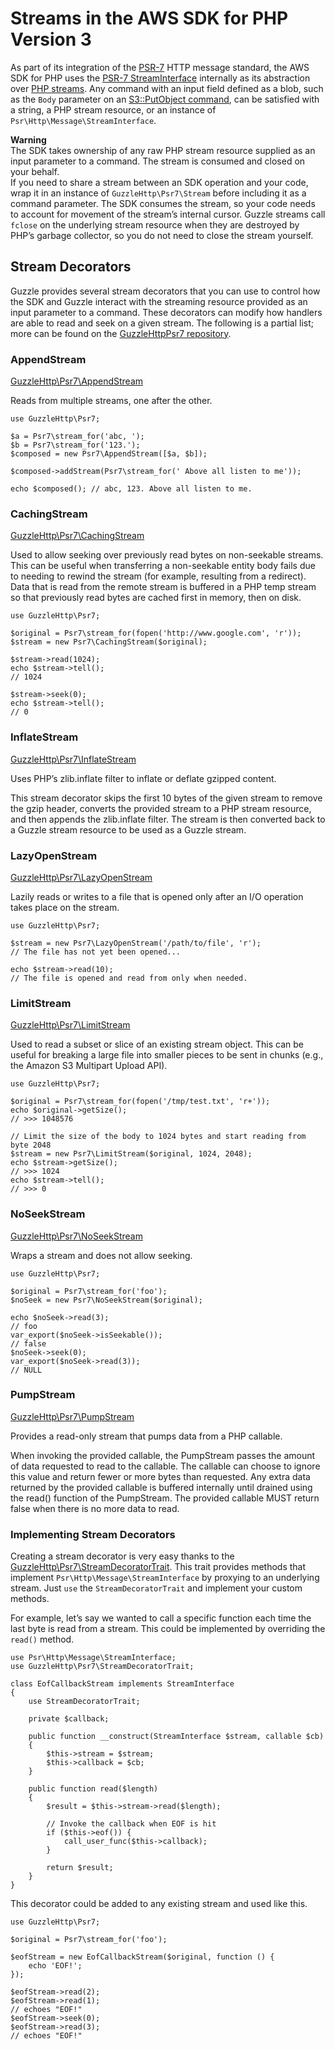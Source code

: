 # Streams in the AWS SDK for PHP Version 3<a name="guide_streams"></a>

As part of its integration of the [PSR\-7](http://www.php-fig.org/psr/psr-7/) HTTP message standard, the AWS SDK for PHP uses the [PSR\-7 StreamInterface](https://docs.aws.amazon.com/aws-sdk-php/v3/api/class-Psr.Http.Message.StreamInterface.html) internally as its abstraction over [PHP streams](http://php.net/manual/en/intro.stream.php)\. Any command with an input field defined as a blob, such as the `Body` parameter on an [S3::PutObject command](https://docs.aws.amazon.com/aws-sdk-php/v3/api/api-s3-2006-03-01.html#putobject), can be satisfied with a string, a PHP stream resource, or an instance of `Psr\Http\Message\StreamInterface`\.

**Warning**  
The SDK takes ownership of any raw PHP stream resource supplied as an input parameter to a command\. The stream is consumed and closed on your behalf\.  
If you need to share a stream between an SDK operation and your code, wrap it in an instance of `GuzzleHttp\Psr7\Stream` before including it as a command parameter\. The SDK consumes the stream, so your code needs to account for movement of the stream’s internal cursor\. Guzzle streams call `fclose` on the underlying stream resource when they are destroyed by PHP’s garbage collector, so you do not need to close the stream yourself\.

## Stream Decorators<a name="stream-decorators"></a>

Guzzle provides several stream decorators that you can use to control how the SDK and Guzzle interact with the streaming resource provided as an input parameter to a command\. These decorators can modify how handlers are able to read and seek on a given stream\. The following is a partial list; more can be found on the [GuzzleHttpPsr7 repository](https://github.com/guzzle/psr7)\.

### AppendStream<a name="appendstream"></a>

 [GuzzleHttp\\Psr7\\AppendStream](https://docs.aws.amazon.com/aws-sdk-php/v3/api/class-GuzzleHttp.Psr7.AppendStream.html) 

Reads from multiple streams, one after the other\.

```
use GuzzleHttp\Psr7;

$a = Psr7\stream_for('abc, ');
$b = Psr7\stream_for('123.');
$composed = new Psr7\AppendStream([$a, $b]);

$composed->addStream(Psr7\stream_for(' Above all listen to me'));

echo $composed(); // abc, 123. Above all listen to me.
```

### CachingStream<a name="cachingstream"></a>

 [GuzzleHttp\\Psr7\\CachingStream](https://docs.aws.amazon.com/aws-sdk-php/v3/api/class-GuzzleHttp.Psr7.CachingStream.html) 

Used to allow seeking over previously read bytes on non\-seekable streams\. This can be useful when transferring a non\-seekable entity body fails due to needing to rewind the stream \(for example, resulting from a redirect\)\. Data that is read from the remote stream is buffered in a PHP temp stream so that previously read bytes are cached first in memory, then on disk\.

```
use GuzzleHttp\Psr7;

$original = Psr7\stream_for(fopen('http://www.google.com', 'r'));
$stream = new Psr7\CachingStream($original);

$stream->read(1024);
echo $stream->tell();
// 1024

$stream->seek(0);
echo $stream->tell();
// 0
```

### InflateStream<a name="inflatestream"></a>

 [GuzzleHttp\\Psr7\\InflateStream](https://docs.aws.amazon.com/aws-sdk-php/v3/api/class-GuzzleHttp.Psr7.InflateStream.html) 

Uses PHP’s zlib\.inflate filter to inflate or deflate gzipped content\.

This stream decorator skips the first 10 bytes of the given stream to remove the gzip header, converts the provided stream to a PHP stream resource, and then appends the zlib\.inflate filter\. The stream is then converted back to a Guzzle stream resource to be used as a Guzzle stream\.

### LazyOpenStream<a name="lazyopenstream"></a>

 [GuzzleHttp\\Psr7\\LazyOpenStream](https://docs.aws.amazon.com/aws-sdk-php/v3/api/class-GuzzleHttp.Psr7.LazyOpenStream.html) 

Lazily reads or writes to a file that is opened only after an I/O operation takes place on the stream\.

```
use GuzzleHttp\Psr7;

$stream = new Psr7\LazyOpenStream('/path/to/file', 'r');
// The file has not yet been opened...

echo $stream->read(10);
// The file is opened and read from only when needed.
```

### LimitStream<a name="limitstream"></a>

 [GuzzleHttp\\Psr7\\LimitStream](https://docs.aws.amazon.com/aws-sdk-php/v3/api/class-GuzzleHttp.Psr7.LimitStream.html) 

Used to read a subset or slice of an existing stream object\. This can be useful for breaking a large file into smaller pieces to be sent in chunks \(e\.g\., the Amazon S3 Multipart Upload API\)\.

```
use GuzzleHttp\Psr7;

$original = Psr7\stream_for(fopen('/tmp/test.txt', 'r+'));
echo $original->getSize();
// >>> 1048576

// Limit the size of the body to 1024 bytes and start reading from byte 2048
$stream = new Psr7\LimitStream($original, 1024, 2048);
echo $stream->getSize();
// >>> 1024
echo $stream->tell();
// >>> 0
```

### NoSeekStream<a name="noseekstream"></a>

 [GuzzleHttp\\Psr7\\NoSeekStream](https://docs.aws.amazon.com/aws-sdk-php/v3/api/class-GuzzleHttp.Psr7.NoSeekStream.html) 

Wraps a stream and does not allow seeking\.

```
use GuzzleHttp\Psr7;

$original = Psr7\stream_for('foo');
$noSeek = new Psr7\NoSeekStream($original);

echo $noSeek->read(3);
// foo
var_export($noSeek->isSeekable());
// false
$noSeek->seek(0);
var_export($noSeek->read(3));
// NULL
```

### PumpStream<a name="pumpstream"></a>

 [GuzzleHttp\\Psr7\\PumpStream](https://docs.aws.amazon.com/aws-sdk-php/v3/api/class-GuzzleHttp.Psr7.PumpStream.html) 

Provides a read\-only stream that pumps data from a PHP callable\.

When invoking the provided callable, the PumpStream passes the amount of data requested to read to the callable\. The callable can choose to ignore this value and return fewer or more bytes than requested\. Any extra data returned by the provided callable is buffered internally until drained using the read\(\) function of the PumpStream\. The provided callable MUST return false when there is no more data to read\.

### Implementing Stream Decorators<a name="implementing-stream-decorators"></a>

Creating a stream decorator is very easy thanks to the [GuzzleHttp\\Psr7\\StreamDecoratorTrait](https://docs.aws.amazon.com/aws-sdk-php/v3/api/class-GuzzleHttp.Psr7.StreamDecoratorTrait.html)\. This trait provides methods that implement `Psr\Http\Message\StreamInterface` by proxying to an underlying stream\. Just `use` the `StreamDecoratorTrait` and implement your custom methods\.

For example, let’s say we wanted to call a specific function each time the last byte is read from a stream\. This could be implemented by overriding the `read()` method\.

```
use Psr\Http\Message\StreamInterface;
use GuzzleHttp\Psr7\StreamDecoratorTrait;

class EofCallbackStream implements StreamInterface
{
    use StreamDecoratorTrait;

    private $callback;

    public function __construct(StreamInterface $stream, callable $cb)
    {
        $this->stream = $stream;
        $this->callback = $cb;
    }

    public function read($length)
    {
        $result = $this->stream->read($length);

        // Invoke the callback when EOF is hit
        if ($this->eof()) {
            call_user_func($this->callback);
        }

        return $result;
    }
}
```

This decorator could be added to any existing stream and used like this\.

```
use GuzzleHttp\Psr7;

$original = Psr7\stream_for('foo');

$eofStream = new EofCallbackStream($original, function () {
    echo 'EOF!';
});

$eofStream->read(2);
$eofStream->read(1);
// echoes "EOF!"
$eofStream->seek(0);
$eofStream->read(3);
// echoes "EOF!"
```